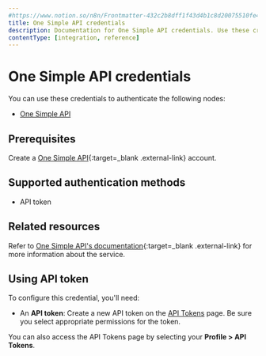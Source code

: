 ```yaml
---
#https://www.notion.so/n8n/Frontmatter-432c2b8dff1f43d4b1c8d20075510fe4
title: One Simple API credentials
description: Documentation for One Simple API credentials. Use these credentials to authenticate One Simple API in n8n, a workflow automation platform.
contentType: [integration, reference]
---
```

<!-- vale off -->
<!-- Not adding 'Simple' to accept.txt but can't really get away from it here -->
# One Simple API credentials

You can use these credentials to authenticate the following nodes:

- [One Simple API](/integrations/builtin/app-nodes/n8n-nodes-base.onesimpleapi.md)

## Prerequisites

Create a [One Simple API](https://onesimpleapi.com/register){:target=_blank .external-link} account.

## Supported authentication methods

- API token

## Related resources

Refer to [One Simple API's documentation](https://onesimpleapi.com/docs){:target=_blank .external-link} for more information about the service.

## Using API token

To configure this credential, you'll need:

- An **API token**: Create a new API token on the [API Tokens](https://onesimpleapi.com/user/api-tokens) page. Be sure you select appropriate permissions for the token.

You can also access the API Tokens page by selecting your **Profile > API Tokens**.

<!-- vale on -->